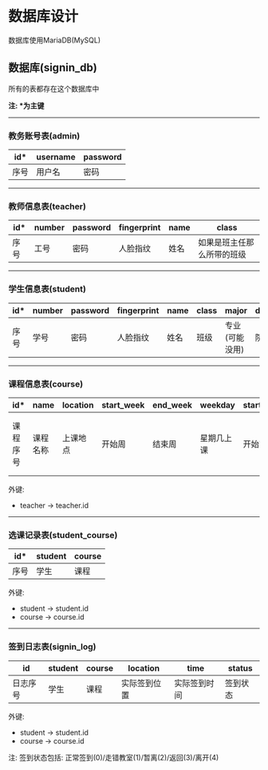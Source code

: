 # 数据库设计
数据库使用MariaDB(MySQL)

## 数据库(signin_db)
所有的表都存在这个数据库中

**注: \*为主键**

---
### 教务账号表(admin)
| id* | username | password |
| --- | -------- | -------- |
| 序号 | 用户名 | 密码 |

---
### 教师信息表(teacher)
| id* | number | password | fingerprint | name | class |
| --- | ------ | -------- | ----------- | ---- | ----- |
| 序号 | 工号 | 密码 | 人脸指纹 | 姓名 | 如果是班主任那么所带的班级 |

---
### 学生信息表(student)
| id* | number | password | fingerprint | name | class | major | department |
| --- | ------ | -------- | ----------- | ---- | ----- | ----- | ---------- |
| 序号 | 学号 | 密码 | 人脸指纹 | 姓名 | 班级 | 专业(可能没用) | 院系(没用) |

---
### 课程信息表(course)
| id* | name | location | start_week | end_week | weekday | start_time | end_time | teacher |
| -- | ---- | -------- | -----------| -------- | ------- | ---------- | -------- | ------- |
| 课程序号 | 课程名称 | 上课地点 | 开始周 | 结束周 | 星期几上课 | 开始节数 | 结束节数 | 任课教师(可能为空因为有自习课) |
外键:
- teacher -> teacher.id

---
### 选课记录表(student_course)
| id* | student | course |
| -- | ------- | ------ |
| 序号 | 学生 | 课程 |
外键:
- student -> student.id
- course -> course.id

---
### 签到日志表(signin_log)
| id | student | course | location | time | status |
| -- | ------- | ------ | -------- | ---- | ------ |
| 日志序号 | 学生 | 课程 | 实际签到位置 | 实际签到时间 | 签到状态 |
外键:
- student -> student.id
- course -> course.id

注: 签到状态包括: 正常签到(0)/走错教室(1)/暂离(2)/返回(3)/离开(4)
